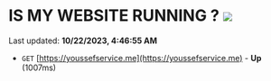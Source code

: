 # IS MY WEBSITE RUNNING ? [![](https://img.shields.io/static/v1?label=Sponsor&message=%E2%9D%A4&logo=GitHub&color=%23fe8e86)](https://github.com/sponsors/<username>)

Last updated: **10/22/2023, 4:46:55 AM**

- `GET` [https://youssefservice.me](https://youssefservice.me) - **Up** (1007ms)
